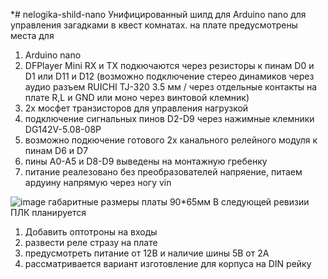 *# nelogika-shild-nano
Унифицированный шилд для Arduino nano для управления загадками в квест комнатах.
на плате предусмотрены места для 
1) Arduino nano
2) DFPlayer Mini RX и TX подкючаются через резисторы к пинам D0 и D1 или D11 и D12 (возможно подключение стерео динамиков через аудио разъем RUICHI TJ-320 3.5 мм / через отдельные контакты на плате R,L и GND или моно через винтовой клемник)
3) 2х мосфет транзисторов для управления нагрузкой
4) подключение сигнальных пинов D2-D9 через нажимные клемники DG142V-5.08-08P
5) возможно подкючение готового 2х канального релейного модуля к пинам D6 и D7
6) пины A0-A5 и D8-D9 выведены на монтажную гребенку
7) питание реалезовано без преобразователей напряение, питаем ардуину напрямую через ногу vin

![image](https://github.com/BatStorms/nelogika-shild-nano/assets/91412448/6a7510d1-61b2-4b58-8aaa-4573168622da)
габаритные размеры платы 90*65мм
В следующей ревизии ПЛК планируется 
1) Добавить оптотроны на входы 
2) развести реле стразу на плате
3) предусмотреть питание от 12В и наличие шины 5В от 2А
4) рассматривается вариант изготовление для корпуса на DIN рейку 
